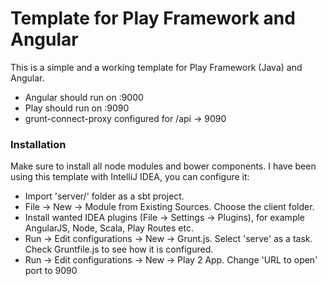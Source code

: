 # Template for Play Framework and Angular

This is a simple and a working template for Play Framework (Java) and Angular. 

  - Angular should run on :9000
  - Play should run on :9090
  - grunt-connect-proxy configured for /api -> 9090



### Installation

Make sure to install all node modules and bower components. I have been using this template with IntelliJ IDEA, you can configure it:

  - Import 'server/' folder as a sbt project.
  - File -> New -> Module from Existing Sources. Choose the client folder.
  - Install wanted IDEA plugins (File -> Settings -> Plugins), for example AngularJS, Node, Scala, Play Routes etc.
  - Run -> Edit configurations -> New -> Grunt.js. Select 'serve' as a task. Check Gruntfile.js to see how it is configured.
  - Run -> Edit configurations -> New -> Play 2 App. Change 'URL to open' port to 9090

